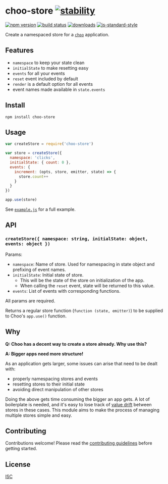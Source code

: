 # choo-store [![stability][0]][1]

[![npm version][2]][3] [![build status][4]][5]
[![downloads][8]][9] [![js-standard-style][10]][11]

Create a namespaced store for a [`choo`](https://github.com/choojs/choo) application.

[0]: https://img.shields.io/badge/stability-experimental-orange.svg?style=flat-square
[1]: https://nodejs.org/api/documentation.html#documentation_stability_index
[2]: https://img.shields.io/npm/v/choo-store.svg?style=flat-square
[3]: https://npmjs.org/package/choo-store
[4]: https://img.shields.io/travis/ungoldman/choo-store/master.svg?style=flat-square
[5]: https://travis-ci.org/ungoldman/choo-store
[8]: http://img.shields.io/npm/dm/choo-store.svg?style=flat-square
[9]: https://npmjs.org/package/choo-store
[10]: https://img.shields.io/badge/code%20style-standard-brightgreen.svg?style=flat-square
[11]: https://github.com/feross/standard

## Features

- `namespace` to keep your state clean
- `initialState` to make resetting easy
- `events` for all your events
- `reset` event included by default
- `render` is a default option for all events
- event names made available in `state.events`

## Install

```
npm install choo-store
```

## Usage

```js
var createStore = require('choo-store')

var store = createStore({
  namespace: 'clicks',
  initialState: { count: 0 },
  events: {
    increment: (opts, store, emitter, state) => {
      store.count++
    }
  }
})

app.use(store)
```

See [`example.js`](./example.js) for a full example.

## API

### `createStore({ namespace: string, initialState: object, events: object })`

Params:

- `namespace`: Name of store. Used for namespacing in state object and prefixing of event names.
- `initialState`: Initial state of store.
  - This will be the state of the store on initialization of the app.
  - When calling the `reset` event, state will be returned to this value.
- `events`: List of events with corresponding functions.

All params are required.

Returns a regular store function (`function (state, emitter)`) to be supplied to Choo's `app.use()` function.

## Why

**Q: Choo has a decent way to create a store already. Why use this?**

**A: Bigger apps need more structure!**

As an application gets larger, some issues can arise that need to be dealt with:

- properly namespacing stores and events
- resetting stores to their initial state
- avoiding direct manipulation of other stores

Doing the above gets time consuming the bigger an app gets. A lot of boilerplate is needed, and it's easy to lose track of [value drift](https://universalpaperclips.gamepedia.com/Value_Drift) between stores in these cases. This module aims to make the process of managing multiple stores simple and easy.

## Contributing

Contributions welcome! Please read the [contributing guidelines](CONTRIBUTING.md) before getting started.

## License

[ISC](LICENSE.md)
